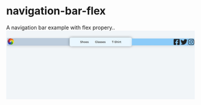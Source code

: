 # navigation-bar-flex
A navigation bar example with flex propery..
![gif](https://github.com/M-Burak-Yilmazer/navigation-bar-flex/blob/master/flex-nav-preview.jpg)
